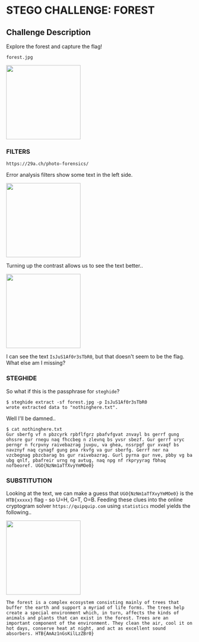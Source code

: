 # STEGO CHALLENGE: FOREST

## Challenge Description
Explore the forest and capture the flag!

```
forest.jpg
```
<img src="https://github.com/fortyfunbobby/security-projects/blob/master/hackthebox/stego/forest/forest.jpg" width=200px/>

### FILTERS

```
https://29a.ch/photo-forensics/
```

Error analysis filters show some text in the left side.

<img src="https://github.com/fortyfunbobby/security-projects/blob/master/hackthebox/stego/forest/forest-29a.ch-photo.forensics-error.level.analysis.png" width=200px/>

Turning up the contrast allows us to see the text better..

<img src="https://github.com/fortyfunbobby/security-projects/blob/master/hackthebox/stego/forest/forest-phixr.com-exposure.jpg" width=200px/>

I can see the text `IsJuS1Af0r3sTbR0`, but that doesn't seem to be the flag.
What else am I missing?

### STEGHIDE

So what if this is the passphrase for `steghide`?

```
$ steghide extract -sf forest.jpg -p IsJuS1Af0r3sTbR0
wrote extracted data to "nothinghere.txt".
```

Well I'll be damned..

```
$ cat nothinghere.txt 
Gur sberfg vf n pbzcyrk rpbflfgrz pbafvfgvat znvayl bs gerrf gung ohssre gur rnegu naq fhccbeg n zlevnq bs yvsr sbezf. Gur gerrf uryc perngr n fcrpvny raivebazrag juvpu, va ghea, nssrpgf gur xvaqf bs navznyf naq cynagf gung pna rkvfg va gur sberfg. Gerrf ner na vzcbegnag pbzcbarag bs gur raivebazrag. Gurl pyrna gur nve, pbby vg ba ubg qnlf, pbafreir urng ng avtug, naq npg nf rkpryyrag fbhaq nofbeoref. UGO{NzNm1aTfXvyYmMOe0}
```

### SUBSTITUTION

Looking at the text, we can make a guess that `UGO{NzNm1aTfXvyYmMOe0}` is the
`HTB{xxxxx}` flag - so U=H, G=T, O=B. Feeding these clues into the online
cryptogram solver `https://quipquip.com` using `statistics` model yields the
following..

<img src="https://github.com/fortyfunbobby/security-projects/blob/master/hackthebox/stego/forest/cryptogram-quipquip.com.jpg" width=200px/>

```
The forest is a complex ecosystem consisting mainly of trees that buffer the earth and support a myriad of life forms. The trees help create a special environment which, in turn, affects the kinds of animals and plants that can exist in the forest. Trees are an important component of the environment. They clean the air, cool it on hot days, conserve heat at night, and act as excellent sound absorbers. HTB{AmAz1nGsKilLzZBr0}
```
